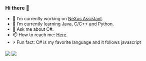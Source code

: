 ### Hi there 👋

- 🔭 I’m currently working on [NeXus Assistant](https://github.com/dj45-sys/NeXus-Assitant).
- 🌱 I’m currently learning Java, C/C++ and Python.
- 💬 Ask me about C#.
- 📫 How to reach me: [Here](https://whatitis.netlify.app/morepages/contacus/contactus).
- ⚡ Fun fact: C# is my favorite language and it follows javascript
<!-- 👯 I’m looking to collaborate on ...
- 🤔 I’m looking for help with ...-->
<img src="https://github-readme-stats.vercel.app/api?username=dj45-sys&&show_icons=true&title_color=ff8000&icon_color=bb2acf&text_color=daf7dc&bg_color=424242"/> <img src="https://github-readme-stats.vercel.app/api/top-langs/?username=dj45-sys&layout=compact">
